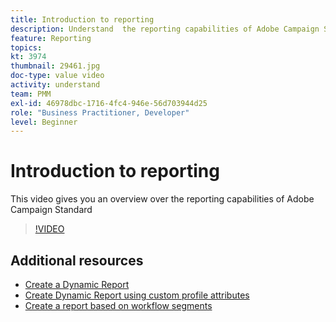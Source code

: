 ```yaml
---
title: Introduction to reporting
description: Understand  the reporting capabilities of Adobe Campaign Standard
feature: Reporting
topics: 
kt: 3974
thumbnail: 29461.jpg
doc-type: value video
activity: understand
team: PMM
exl-id: 46978dbc-1716-4fc4-946e-56d703944d25
role: "Business Practitioner, Developer"
level: Beginner
---
```

# Introduction to reporting

This video gives you an overview over the reporting capabilities of Adobe Campaign Standard

>[!VIDEO](https://video.tv.adobe.com/v/29461?quality=12)

## Additional resources

* [Create a Dynamic Report](/help/reporting/creating-a-dynamic-report.md)
* [Create Dynamic Report using custom profile attributes](/help/reporting/custom-profile-attributes-dynamic-reports.md)
* [Create a report based on workflow segments](/help/reporting/report-on-workflow-segments.md)
